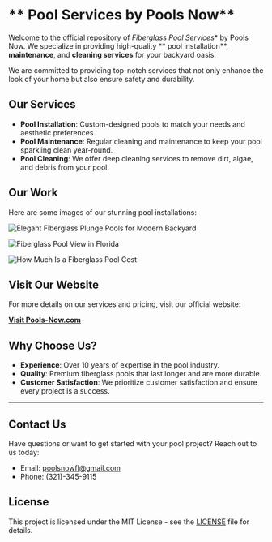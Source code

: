 #  ** Pool Services by Pools Now**

Welcome to the official repository of *Fiberglass Pool Services** by Pools Now. We specialize in providing high-quality ** pool installation**, **maintenance**, and **cleaning services** for your backyard oasis. 

We are committed to providing top-notch services that not only enhance the look of your home but also ensure safety and durability.


## **Our Services**

- **Pool Installation**: Custom-designed pools to match your needs and aesthetic preferences.
- **Pool Maintenance**: Regular cleaning and maintenance to keep your pool sparkling clean year-round.
- **Pool Cleaning**: We offer deep cleaning services to remove dirt, algae, and debris from your pool.
  


##  **Our Work**

Here are some images of our stunning pool installations:

![Elegant Fiberglass Plunge Pools for Modern Backyard](https://pools-now.com/wp-content/uploads/2025/01/Elegant-Fiberglass-Plunge-Pools-for-Modern-Backyard-1.webp)

![Fiberglass Pool View in Florida](https://pools-now.com/wp-content/uploads/2025/01/fiberglass-pool-view-in-florida-1.webp)

![How Much Is a Fiberglass Pool Cost](https://pools-now.com/wp-content/uploads/2024/12/How-Much-Is-a-Fiberglass-Pool-Cost.webp)



##  **Visit Our Website**

For more details on our services and pricing, visit our official website:

[**Visit Pools-Now.com**](https://pools-now.com/)


##  **Why Choose Us?**

- **Experience**: Over 10 years of expertise in the pool industry.
- **Quality**: Premium fiberglass pools that last longer and are more durable.
- **Customer Satisfaction**: We prioritize customer satisfaction and ensure every project is a success.

---

##  **Contact Us**

Have questions or want to get started with your pool project? Reach out to us today:

- Email: poolsnowfl@gmail.com
- Phone: (321)-345-9115



##  **License**

This project is licensed under the MIT License - see the [LICENSE](LICENSE) file for details.

